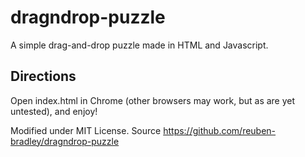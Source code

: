 # dragndrop-puzzle
A simple drag-and-drop puzzle made in HTML and Javascript.

## Directions
Open index.html in Chrome (other browsers may work, but as are yet untested), and enjoy!


Modified under MIT License.
Source https://github.com/reuben-bradley/dragndrop-puzzle
